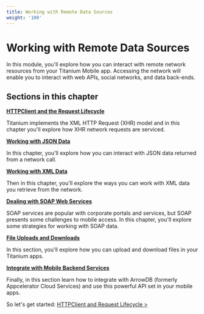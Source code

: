 ```yaml
---
title: Working with Remote Data Sources
weight: '100'
---
```


# Working with Remote Data Sources

In this module, you'll explore how you can interact with remote network resources from your Titanium Mobile app. Accessing the network will enable you to interact with web APIs, social networks, and data back-ends.

## Sections in this chapter

**[HTTPClient and the Request Lifecycle](/guide/Titanium_SDK/Titanium_SDK_How-tos/Working_with_Remote_Data_Sources/HTTPClient_and_the_Request_Lifecycle/)**

Titanium implements the XML HTTP Request (XHR) model and in this chapter you'll explore how XHR network requests are serviced.

**[Working with JSON Data](/guide/Titanium_SDK/Titanium_SDK_How-tos/Working_with_Remote_Data_Sources/Working_with_JSON_Data/)**

In this chapter, you'll explore how you can interact with JSON data returned from a network call.

**[Working with XML Data](/guide/Titanium_SDK/Titanium_SDK_How-tos/Working_with_Remote_Data_Sources/Working_with_XML_Data/)**

Then in this chapter, you'll explore the ways you can work with XML data you retrieve from the network.

**[Dealing with SOAP Web Services](/guide/Titanium_SDK/Titanium_SDK_How-tos/Working_with_Remote_Data_Sources/Dealing_with_SOAP_Web_Services/)**

SOAP services are popular with corporate portals and services, but SOAP presents some challenges to mobile access. In this chapter, you'll explore some strategies for working with SOAP data.

**[File Uploads and Downloads](/guide/Titanium_SDK/Titanium_SDK_How-tos/Working_with_Remote_Data_Sources/File_Uploads_and_Downloads/)**

In this section, you'll explore how you can upload and download files in your Titanium apps.

**[Integrate with Mobile Backend Services](/guide/Titanium_SDK/Titanium_SDK_How-tos/Working_with_Remote_Data_Sources/Integrate_with_Mobile_Backend_Services/)**

Finally, in this section learn how to integrate with ArrowDB (formerly Appcelerator Cloud Services) and use this powerful API set in your mobile apps.

So let's get started: [HTTPClient and Request Lifecycle >](/guide/Titanium_SDK/Titanium_SDK_How-tos/Working_with_Remote_Data_Sources/HTTPClient_and_the_Request_Lifecycle/)
